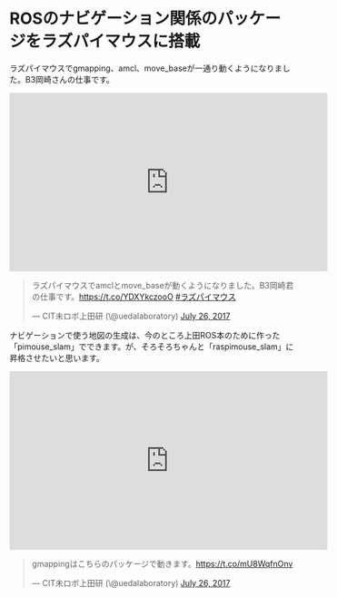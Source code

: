 # ROSのナビゲーション関係のパッケージをラズパイマウスに搭載
ラズパイマウスでgmapping、amcl、move_baseが一通り動くようになりました。B3岡崎さんの仕事です。

<iframe width="560" height="315" src="https://www.youtube.com/embed/ngdNWk1a2mI" frameborder="0" allowfullscreen></iframe>

<blockquote class="twitter-tweet" data-partner="tweetdeck"><p lang="ja" dir="ltr">ラズパイマウスでamclとmove_baseが動くようになりました。B3岡崎君の仕事です。<a href="https://t.co/YDXYkczooO">https://t.co/YDXYkczooO</a> <a href="https://twitter.com/hashtag/%E3%83%A9%E3%82%BA%E3%83%91%E3%82%A4%E3%83%9E%E3%82%A6%E3%82%B9?src=hash">#ラズパイマウス</a></p>&mdash; CIT未ロボ上田研 (\@uedalaboratory) <a href="https://twitter.com/uedalaboratory/status/890134482967298048">July 26, 2017</a></blockquote>
<script async src="//platform.twitter.com/widgets.js" charset="utf-8"></script>

ナビゲーションで使う地図の生成は、今のところ上田ROS本のために作った「pimouse_slam」でできます。が、そろそろちゃんと「raspimouse_slam」に昇格させたいと思います。

<iframe width="560" height="315" src="https://www.youtube.com/embed/b2kYQ11PUSI" frameborder="0" allowfullscreen></iframe>

<blockquote class="twitter-tweet" data-partner="tweetdeck"><p lang="ja" dir="ltr">gmappingはこちらのパッケージで動きます。<a href="https://t.co/mU8WqfnOnv">https://t.co/mU8WqfnOnv</a></p>&mdash; CIT未ロボ上田研 (\@uedalaboratory) <a href="https://twitter.com/uedalaboratory/status/890139065311539201">July 26, 2017</a></blockquote>
<script async src="//platform.twitter.com/widgets.js" charset="utf-8"></script>
